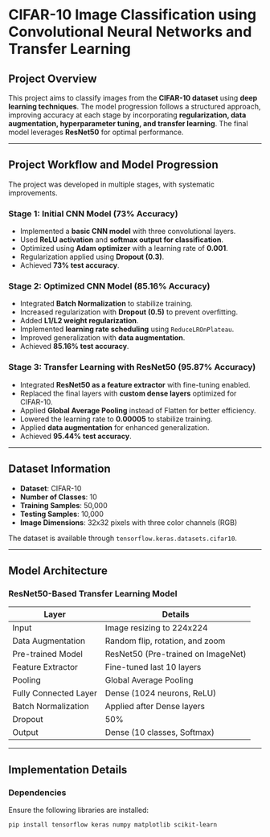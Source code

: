 # CIFAR-10 Image Classification using Convolutional Neural Networks and Transfer Learning

## Project Overview
This project aims to classify images from the **CIFAR-10 dataset** using **deep learning techniques**. The model progression follows a structured approach, improving accuracy at each stage by incorporating **regularization, data augmentation, hyperparameter tuning, and transfer learning**. The final model leverages **ResNet50** for optimal performance.

---

## Project Workflow and Model Progression
The project was developed in multiple stages, with systematic improvements.

### Stage 1: Initial CNN Model (73% Accuracy)
- Implemented a **basic CNN model** with three convolutional layers.
- Used **ReLU activation** and **softmax output for classification**.
- Optimized using **Adam optimizer** with a learning rate of **0.001**.
- Regularization applied using **Dropout (0.3)**.
- Achieved **73% test accuracy**.

### Stage 2: Optimized CNN Model (85.16% Accuracy)
- Integrated **Batch Normalization** to stabilize training.
- Increased regularization with **Dropout (0.5)** to prevent overfitting.
- Added **L1/L2 weight regularization**.
- Implemented **learning rate scheduling** using `ReduceLROnPlateau`.
- Improved generalization with **data augmentation**.
- Achieved **85.16% test accuracy**.

### Stage 3: Transfer Learning with ResNet50 (95.87% Accuracy)
- Integrated **ResNet50 as a feature extractor** with fine-tuning enabled.
- Replaced the final layers with **custom dense layers** optimized for CIFAR-10.
- Applied **Global Average Pooling** instead of Flatten for better efficiency.
- Lowered the learning rate to **0.00005** to stabilize training.
- Applied **data augmentation** for enhanced generalization.
- Achieved **95.44% test accuracy**.

---

## Dataset Information
- **Dataset**: CIFAR-10
- **Number of Classes**: 10
- **Training Samples**: 50,000
- **Testing Samples**: 10,000
- **Image Dimensions**: 32x32 pixels with three color channels (RGB)

The dataset is available through `tensorflow.keras.datasets.cifar10`.

---

## Model Architecture

### ResNet50-Based Transfer Learning Model
| Layer | Details |
|--------|---------|
| Input | Image resizing to 224x224 |
| Data Augmentation | Random flip, rotation, and zoom |
| Pre-trained Model | ResNet50 (Pre-trained on ImageNet) |
| Feature Extractor | Fine-tuned last 10 layers |
| Pooling | Global Average Pooling |
| Fully Connected Layer | Dense (1024 neurons, ReLU) |
| Batch Normalization | Applied after Dense layers |
| Dropout | 50% |
| Output | Dense (10 classes, Softmax) |

---

## Implementation Details

### Dependencies
Ensure the following libraries are installed:
```bash
pip install tensorflow keras numpy matplotlib scikit-learn
